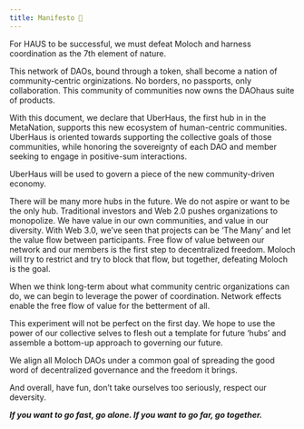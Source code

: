 ```yaml
---
title: Manifesto 📜
--- 
```

 
For HAUS to be successful, we must defeat Moloch and harness coordination as the 7th element of nature.

This network of DAOs, bound through a token, shall become a nation of community-centric orginizations. No borders, no passports, only collaboration. This community of communities now owns the DAOhaus suite of products.

With this document, we declare that UberHaus, the first hub in in the MetaNation, supports this new ecosystem of human-centric communities. UberHaus is oriented towards supporting the collective goals of those communities, while honoring the sovereignty of each DAO and member seeking to engage in positive-sum interactions.

UberHaus will be used to govern a piece of the new community-driven economy.

There will be many more hubs in the future. We do not aspire or want to be the only hub. Traditional investors and Web 2.0 pushes organizations to monopolize. We have value in our own communities, and value in our diversity. With Web 3.0, we’ve seen that projects can be ‘The Many’ and let the value flow between participants. Free flow of value between our network and our members is the first step to decentralized freedom. Moloch will try to restrict and try to block that flow, but together, defeating Moloch is the goal.

When we think long-term about what community centric organizations can do, we can begin to leverage the power of coordination. Network effects enable the free flow of value for the betterment of all.

This experiment will not be perfect on the first day. We hope to use the power of our collective selves to flesh out a template for future ‘hubs’ and assemble a bottom-up approach to governing our future.

We align all Moloch DAOs under a common goal of spreading the good word of decentralized governance and the freedom it brings.

And overall, have fun, don’t take ourselves too seriously, respect our deversity.

***If you want to go fast, go alone. If you want to go far, go together.***

